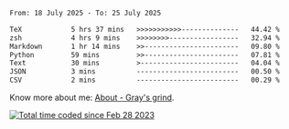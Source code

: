 <!--START_SECTION:waka-->

```txt
From: 18 July 2025 - To: 25 July 2025

TeX            5 hrs 37 mins   >>>>>>>>>>>--------------   44.42 %
zsh            4 hrs 9 mins    >>>>>>>>-----------------   32.94 %
Markdown       1 hr 14 mins    >>-----------------------   09.80 %
Python         59 mins         >>-----------------------   07.81 %
Text           30 mins         >------------------------   04.04 %
JSON           3 mins          -------------------------   00.50 %
CSV            2 mins          -------------------------   00.29 %
```

<!--END_SECTION:waka-->

<!-- [![grayxu's github stats](https://github-readme-stats.vercel.app/api?username=grayxu&count_private=true&show_icons=true)](https://github.com/grayxu) -->

Know more about me: [About - Gray's grind](https://www.grayxu.cn/).
<p align="left">
  <a href="https://wakatime.com/@c69eb31e-43a1-463f-8968-c3449e386f57"><img src="https://wakatime.com/badge/user/c69eb31e-43a1-463f-8968-c3449e386f57.svg" title="Total time coded since Feb 28 2023" /></a>
</p>

